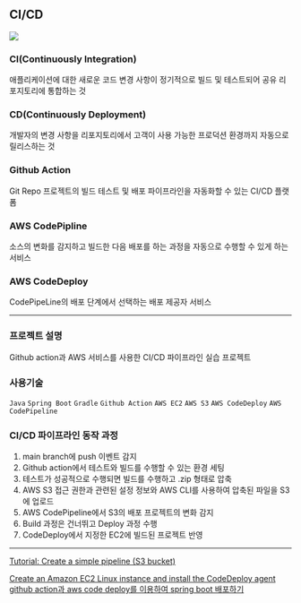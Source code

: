 ## CI/CD

![](https://velog.velcdn.com/images/zakumann/post/57d88bed-ed95-4f9a-ad05-2487ca9549ec/image.svg)

### CI(Continuously Integration)
애플리케이션에 대한 새로운 코드 변경 사항이 정기적으로 빌드 및 테스트되어 공유 리포지토리에 통합하는 것
### CD(Continuously Deployment)
개발자의 변경 사항을 리포지토리에서 고객이 사용 가능한 프로덕션 환경까지 자동으로 릴리스하는 것
### Github Action
Git Repo 프로젝트의 빌드 테스트 및 배포 파이프라인을 자동화할 수 있는 CI/CD 플랫폼
### AWS CodePipline
소스의 변화를 감지하고 빌드한 다음 배포를 하는 과정을 자동으로 수행할 수 있게 하는 서비스
### AWS CodeDeploy
CodePipeLine의 배포 단계에서 선택하는 배포 제공자 서비스

---
### 프로젝트 설명
Github action과 AWS 서비스를 사용한 CI/CD 파이프라인 실습 프로젝트

### 사용기술
`Java` `Spring Boot` `Gradle` `Github Action` `AWS EC2` `AWS S3` `AWS CodeDeploy` `AWS CodePipeline`

### CI/CD 파이프라인 동작 과정
1. main branch에 push 이벤트 감지
2. Github action에서 테스트와 빌드를 수행할 수 있는 환경 세팅
3. 테스트가 성공적으로 수행되면 빌드를 수행하고 .zip 형태로 압축
4. AWS S3 접근 권한과 관련된 설정 정보와 AWS CLI를 사용하여 압축된 파일을 S3에 업로드
5. AWS CodePipeline에서 S3의 배포 프로젝트의 변화 감지
6. Build 과정은 건너뛰고 Deploy 과정 수행
7. CodeDeploy에서 지정한 EC2에 빌드된 프로젝트 반영

---

[Tutorial: Create a simple pipeline (S3 bucket)](https://docs.aws.amazon.com/codepipeline/latest/userguide/tutorials-simple-s3.html)

[Create an Amazon EC2 Linux instance and install the CodeDeploy agent](https://docs.aws.amazon.com/codepipeline/latest/userguide/tutorials-simple-codecommit.html#codecommit-create-deployment)
[github action과 aws code deploy를 이용하여 spring boot 배포하기](https://isntyet.github.io/deploy/github-action%EA%B3%BC-aws-code-deploy%EB%A5%BC-%EC%9D%B4%EC%9A%A9%ED%95%98%EC%97%AC-spring-boot-%EB%B0%B0%ED%8F%AC%ED%95%98%EA%B8%B0(1)/)
